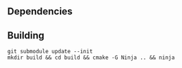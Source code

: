 ## Dependencies

## Building

    git submodule update --init
    mkdir build && cd build && cmake -G Ninja .. && ninja
    

